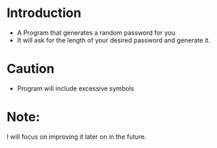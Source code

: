 # Introduction
- A Program that generates a random password for you
- It will ask for the length of your desired password and generate it.

# Caution
- Program will include excessive symbols

# Note:
I will focus on improving it later on in the future.
